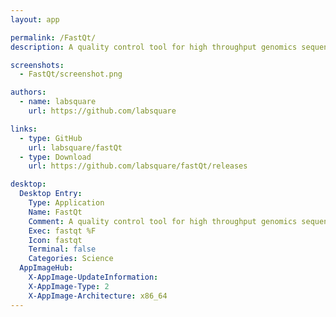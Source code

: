 ```yaml
---
layout: app

permalink: /FastQt/
description: A quality control tool for high throughput genomics sequence data. 

screenshots:
  - FastQt/screenshot.png

authors:
  - name: labsquare
    url: https://github.com/labsquare

links:
  - type: GitHub
    url: labsquare/fastQt
  - type: Download
    url: https://github.com/labsquare/fastQt/releases

desktop:
  Desktop Entry:
    Type: Application
    Name: FastQt
    Comment: A quality control tool for high throughput genomics sequence data.
    Exec: fastqt %F
    Icon: fastqt
    Terminal: false
    Categories: Science
  AppImageHub:
    X-AppImage-UpdateInformation: 
    X-AppImage-Type: 2
    X-AppImage-Architecture: x86_64
---
```

